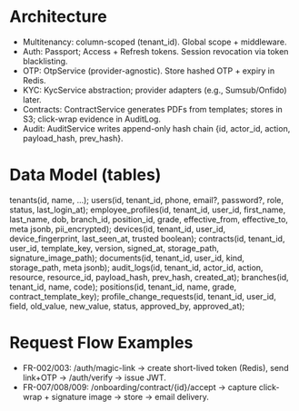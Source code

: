 # Architecture
- Multitenancy: column-scoped (tenant_id). Global scope + middleware.
- Auth: Passport; Access + Refresh tokens. Session revocation via token blacklisting.
- OTP: OtpService (provider-agnostic). Store hashed OTP + expiry in Redis.
- KYC: KycService abstraction; provider adapters (e.g., Sumsub/Onfido) later.
- Contracts: ContractService generates PDFs from templates; stores in S3; click-wrap evidence in AuditLog.
- Audit: AuditService writes append-only hash chain {id, actor_id, action, payload_hash, prev_hash}.

# Data Model (tables)
tenants(id, name, ...);
users(id, tenant_id, phone, email?, password?, role, status, last_login_at);
employee_profiles(id, tenant_id, user_id, first_name, last_name, dob, branch_id, position_id, grade, effective_from, effective_to, meta jsonb, pii_encrypted);
devices(id, tenant_id, user_id, device_fingerprint, last_seen_at, trusted boolean);
contracts(id, tenant_id, user_id, template_key, version, signed_at, storage_path, signature_image_path);
documents(id, tenant_id, user_id, kind, storage_path, meta jsonb);
audit_logs(id, tenant_id, actor_id, action, resource, resource_id, payload_hash, prev_hash, created_at);
branches(id, tenant_id, name, code);
positions(id, tenant_id, name, grade, contract_template_key);
profile_change_requests(id, tenant_id, user_id, field, old_value, new_value, status, approved_by, approved_at);

# Request Flow Examples
- FR-002/003: /auth/magic-link → create short-lived token (Redis), send link+OTP → /auth/verify → issue JWT.
- FR-007/008/009: /onboarding/contract/{id}/accept → capture click-wrap + signature image → store → email delivery.